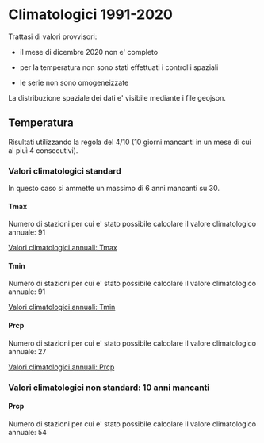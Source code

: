 # Climatologici 1991-2020

Trattasi di valori provvisori:

- il mese di dicembre 2020 non e' completo

- per la temperatura non sono stati effettuati i controlli spaziali

- le serie non sono omogeneizzate

La distribuzione spaziale dei dati e' visibile mediante i file geojson.

## Temperatura

Risultati utilizzando la regola del 4/10 (10 giorni mancanti in un mese di cui al piuì 4 consecutivi).

### Valori climatologici standard 

In questo caso si ammette un massimo di 6 anni mancanti su 30.

#### Tmax

Numero di stazioni per cui e' stato possibile calcolare il valore climatologico annuale: 91

[Valori climatologici annuali: Tmax](./md/annuali/Tmax/tabella.md)

#### Tmin

Numero di stazioni per cui e' stato possibile calcolare il valore climatologico annuale: 91

[Valori climatologici annuali: Tmin](./md/annuali/Tmin/tabella.md)

#### Prcp

Numero di stazioni per cui e' stato possibile calcolare il valore climatologico annuale: 27

[Valori climatologici annuali: Prcp](./md/annuali/Prcp/tabella.md)

### Valori climatologici non standard: 10 anni mancanti

#### Prcp

Numero di stazioni per cui e' stato possibile calcolare il valore climatologico annuale: 54



